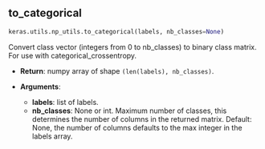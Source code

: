  
## to_categorical

```python
keras.utils.np_utils.to_categorical(labels, nb_classes=None)
```

Convert class vector (integers from 0 to nb_classes) to binary class matrix. For use with categorical_crossentropy.

- __Return__: numpy array of shape `(len(labels), nb_classes)`.

- __Arguments__:
    - __labels__: list of labels.
    - __nb_classes__: None or int. Maximum number of classes, this determines the number of columns in the returned matrix. Default: None, the number of columns defaults to the max integer in the labels array.
